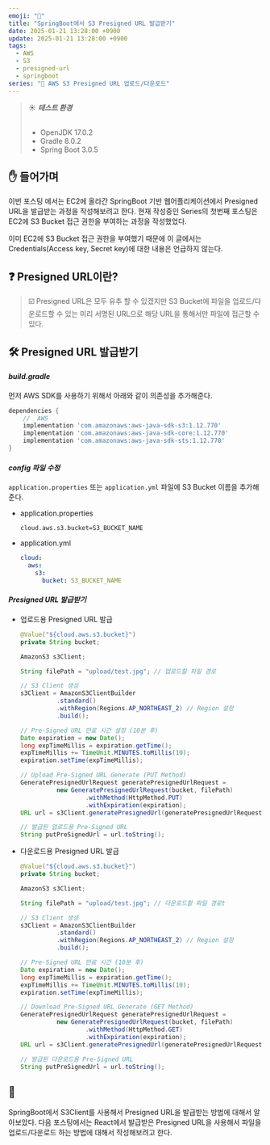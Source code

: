 ```yaml
---
emoji: "🔗"
title: "SpringBoot에서 S3 Presigned URL 발급받기"
date: 2025-01-21 13:28:00 +0900
update: 2025-01-21 13:28:00 +0900
tags:
  - AWS
  - S3
  - presigned-url
  - springboot
series: "📂 AWS S3 Presigned URL 업로드/다운로드"
---
```


> ☀️ ***테스트 환경***
> <br/><br/>
> - OpenJDK 17.0.2  
> - Gradle 8.0.2    
> - Spring Boot 3.0.5

## ✋ 들어가며

이번 포스팅 에서는 EC2에 올라간 SpringBoot 기반 웹어플리케이션에서 Presigned URL을 발급받는 과정을 작성해보려고 한다.
현재 작성중인 Series의 첫번째 포스팅은 EC2에 S3 Bucket 접근 권한을 부여하는 과정을 작성했었다.

이미 EC2에 S3 Bucket 접근 권한을 부여했기 때문에 이 글에서는 Credentials(Access key, Secret key)에 대한 내용은 언급하지 않는다.

## ❓ Presigned URL이란?

> ☑️ Presigned URL은 모두 유추 할 수 있겠지만 S3 Bucket에 파일을 업로드/다운로드할 수 있는 미리 서명된 URL으로 해당 URL을 통해서만 파일에 접근할 수 있다.


## 🛠️ Presigned URL 발급받기

#### ***build.gradle***

먼저 AWS SDK를 사용하기 위해서 아래와 같이 의존성을 추가해준다.

```gradle
dependencies {
    //  AWS
    implementation 'com.amazonaws:aws-java-sdk-s3:1.12.770'
    implementation 'com.amazonaws:aws-java-sdk-core:1.12.770'
    implementation 'com.amazonaws:aws-java-sdk-sts:1.12.770'
}
``` 

#### ***config 파일 수정***

`application.properties` 또는 `application.yml` 파일에 S3 Bucket 이름을 추가해준다.

- application.properties
   ```properties
   cloud.aws.s3.bucket=S3_BUCKET_NAME
   ```
- application.yml
   ```yml
   cloud:
     aws:
       s3:
         bucket: S3_BUCKET_NAME
   ```

#### ***Presigned URL 발급받기***

- 업로드용 Presigned URL 발급
  ```java
  @Value("${cloud.aws.s3.bucket}")
  private String bucket;

  AmazonS3 s3Client;
  ```
  ```java
  String filePath = "upload/test.jpg"; // 업로드할 파일 경로
  
  // S3 Client 생성
  s3Client = AmazonS3ClientBuilder
            .standard()
            .withRegion(Regions.AP_NORTHEAST_2) // Region 설정
            .build();    
  
  // Pre-Signed URL 만료 시간 설정 (10분 후)
  Date expiration = new Date();
  long expTimeMillis = expiration.getTime();
  expTimeMillis += TimeUnit.MINUTES.toMillis(10);
  expiration.setTime(expTimeMillis);
  
  // Upload Pre-Signed URL Generate (PUT Method)
  GeneratePresignedUrlRequest generatePresignedUrlRequest =
            new GeneratePresignedUrlRequest(bucket, filePath)
                    .withMethod(HttpMethod.PUT)
                    .withExpiration(expiration);
  URL url = s3Client.generatePresignedUrl(generatePresignedUrlRequest);
  
  // 발급된 업로드용 Pre-Signed URL
  String putPreSignedUrl = url.toString();
  ```


- 다운로드용 Presigned URL 발급
  ```java
  @Value("${cloud.aws.s3.bucket}")
  private String bucket;

  AmazonS3 s3Client;
  ```
  ```java
  String filePath = "upload/test.jpg"; // 다운로드할 파일 경로t
  
  // S3 Client 생성
  s3Client = AmazonS3ClientBuilder
            .standard()
            .withRegion(Regions.AP_NORTHEAST_2) // Region 설정
            .build();    

  // Pre-Signed URL 만료 시간 (10분 후)
  Date expiration = new Date();
  long expTimeMillis = expiration.getTime();
  expTimeMillis += TimeUnit.MINUTES.toMillis(10);
  expiration.setTime(expTimeMillis);
  
  // Download Pre-Signed URL Generate (GET Method)
  GeneratePresignedUrlRequest generatePresignedUrlRequest =
            new GeneratePresignedUrlRequest(bucket, filePath)
                    .withMethod(HttpMethod.GET)
                    .withExpiration(expiration);
  URL url = s3Client.generatePresignedUrl(generatePresignedUrlRequest);
  
  // 발급된 다운로드용 Pre-Signed URL
  String putPreSignedUrl = url.toString();
  ```


## 👋
SpringBoot에서 S3Client를 사용해서 Presigned URL을 발급받는 방법에 대해서 알아보았다.
다음 포스팅에서는 React에서 발급받은 Presigned URL을 사용해서 파일을 업로드/다운로드 하는 방법에 대해서 작성해보려고 한다.
